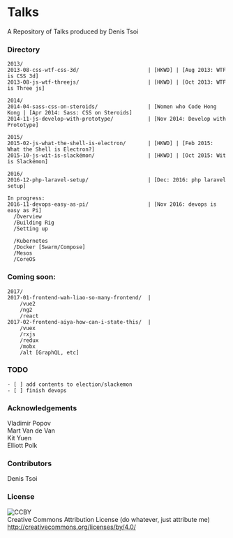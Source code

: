 # Talks

A Repository of Talks produced by Denis Tsoi

### Directory

    2013/
    2013-08-css-wtf-css-3d/                      | [HKWD] | [Aug 2013: WTF is CSS 3d]
    2013-08-js-wtf-threejs/                      | [HKWD] | [Oct 2013: WTF is Three js]

    2014/
    2014-04-sass-css-on-steroids/                | [Women who Code Hong Kong | [Apr 2014: Sass: CSS on Steroids]
    2014-11-js-develop-with-prototype/           | [Nov 2014: Develop with Prototype]

    2015/
    2015-02-js-what-the-shell-is-electron/       | [HKWD] | [Feb 2015: What the Shell is Electron?]
    2015-10-js-wit-is-slackémon/                 | [HKWD] | [Oct 2015: Wit is Slackémon]

    2016/
    2016-12-php-laravel-setup/                   | [Dec: 2016: php laravel setup]    

    In progress:
    2016-11-devops-easy-as-pi/                   | [Nov 2016: devops is easy as Pi]
      /Overview
      /Building Rig
      /Setting up

      /Kubernetes
      /Docker [Swarm/Compose]
      /Mesos
      /CoreOS




### Coming soon:

    2017/
    2017-01-frontend-wah-liao-so-many-frontend/  |
        /vue2                                        
        /ng2                                         
        /react                                      
    2017-02-frontend-aiya-how-can-i-state-this/  |
        /vuex                                        
        /rxjs                                        
        /redux     
        /mobx                                  
        /alt [GraphQL, etc]

### TODO

    - [ ] add contents to election/slackemon
    - [ ] finish devops

### Acknowledgements
Vladimir Popov <br>
Mart Van de Van <br>
Kit Yuen <br>
Elliott Polk <br>

### Contributors
Denis Tsoi

### License
![CCBY](../assets/by.png)  
Creative Commons Attribution License (do whatever, just attribute me) http://creativecommons.org/licenses/by/4.0/  
